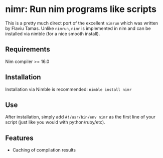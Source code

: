 # nimr: Run nim programs like scripts

This is a pretty much direct port of the excellent `nimrun` which was
written by Flaviu Tamas.  Unlike `nimrun`, `nimr` is implemented in
nim and can be installed via nimble (for a nice smooth install).

## Requirements

Nim compiler >= 16.0

## Installation

Installation via Nimble is recommended:  `nimble install nimr`

## Use

After installation, simply add `#!/usr/bin/env nimr` as the first line
of your script (just like you would with python/ruby/etc).

## Features

* Caching of compilation results
